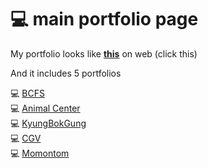 # :computer: **main portfolio page**  

My portfolio looks like **[this](http://chizchiz.dothome.co.kr/portfolio.html)** on web (click this)    

And it includes 5 portfolios  

:computer: [BCFS](http://chizchiz.dothome.co.kr/bcfs/)  
:computer: [Animal Center](http://chizchiz.dothome.co.kr/animal/)  
:computer: [KyungBokGung](http://chizchiz.dothome.co.kr/mob_web/index.html)  
:computer: [CGV](http://chizchiz.dothome.co.kr/cgv/)  
:computer: [Momontom](https://seungmin-dev.github.io/Momontom/)  
